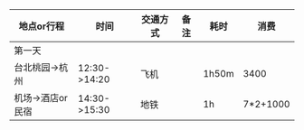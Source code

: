 | 地点or行程     | 时间           | 交通方式 | 备注  | 耗时    | 消费       |
| ---------- | ------------ | ---- | --- | ----- | -------- |
| 第一天        |              |      |     |       |          |
| 台北桃园->杭州   | 12:30->14:20 | 飞机   |     | 1h50m | 3400     |
| 机场->酒店or民宿 | 14:30->15:30 | 地铁   |     | 1h    | 7*2+1000 |
